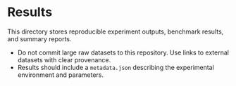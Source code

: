 # Results

This directory stores reproducible experiment outputs, benchmark results, and summary reports.

- Do not commit large raw datasets to this repository. Use links to external datasets with clear provenance.
- Results should include a `metadata.json` describing the experimental environment and parameters.
